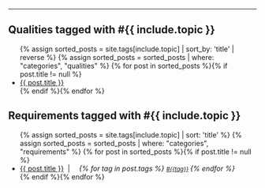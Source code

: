 
<hr class="with-no-margin"/>

## <span style="background-color:var(--quality-color)">Qualities tagged with #{{ include.topic }}</span>

<div id="search-results">
  <ul class="posts">
    {% assign sorted_posts = site.tags[include.topic] | sort_by: 'title'  | reverse %}
    {% assign sorted_posts = sorted_posts | where: "categories", "qualities" %}
    {% for post in sorted_posts %}{% if post.title != null %}
    <li> <a href="{{ post.url }}">{{ post.title }}</a></li>
    {% endif %}{% endfor %}
  </ul>
</div>


 
## <span style="background-color:var(--qual-req-color)">Requirements tagged with #{{ include.topic }}</span>

<div id="search-results">
  <ul class="posts">
    {% assign sorted_posts = site.tags[include.topic] | sort: 'title' %}
    {% assign sorted_posts = sorted_posts | where: "categories", "requirements" %}
    {% for post in sorted_posts %}{% if post.title != null %}
    <li> <a href="{{ post.url }}">{{ post.title }}</a>&nbsp; | &nbsp; <i>
        <small> <i class="fa fa-tags" style="color: #1675b9;"> </i> &nbsp; </small>
        {% for tag in post.tags %}
        <small> <a href="/tag-{{tag}}">#{{tag}}</a> </small>
        {% endfor %}
    </i></li>
    {% endif %}{% endfor %}
  </ul>
</div>


    

